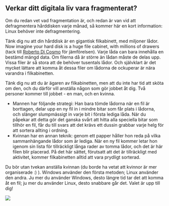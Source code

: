 



<h2>Verkar ditt digitala liv vara fragmenterat?</h2>

Om du redan vet vad fragmentation är, och redan är van vid att 
defragmentera hårddisken varje månad, så kommer här en kort 
information: Linux behöver inte defragmentering.

Tänk dig nu att din hårddisk är en gigantisk filkabinett, med 
miljoner lådor. Now imagine 
your hard disk is a huge file 
cabinet, with millions of 
drawers (tack till <a 
href="http://www.pps.jussieu.fr/~dicosmo/">Roberto 
Di Cosmo</a> för jämförelsen). Varje låda can bara innehålla en 
bestämd mängd data. Om filerna då är större än lådan måste de delas upp. 
Vissa filer är så stora att de behöver tusentals lådor. Och självklart 
är det mycket lättare att komma åt dessa filer om lådorna de ockuperar 
är nära varandra i filkabinetten. 

Tänk dig nu att du är ägaren av filkabinetten, men att du inte har 
tid att sköta om den, och du därför vill anställa någon som gör jobbet 
åt dig. Två personer kommer till jobbet - en man, och en kvinna.

<ul>

<li>Mannen har följande strategi: Han bara tömde lådorna när en fil är 
borttagen, delar upp en ny fil in i mindre bitar som får plats i 
lådorna, och slänger slumpmässigt in varje bit i första lediga låda. 
När du påpekar att detta gör det ganska svårt att hitta alla 
speciella bitar som tillhör en fil, får du till svars att det krävs 
ett dussin grabbar varje helg för att sortera allting i ordning.</li>

<li>Kvinnan har en annan teknik: genom ett papper håller hon reda på 
vilka sammanhängande lådor som är lediga. När en ny fil kommer letar 
hon igenom sin lista för tillräckligt långa rader av tomma lådor, och 
det är här filen blir placerad. På det här sättet, förutsatt att det är 
tillräckligt med aktivitet, kommer filkabinetten alltid att vara 
prydligt sorterad.</li>

</ul>

Du bör utan tvekan anställa kvinnan (du borde ha vetat att 
kvinnor är mer organiserade :) ). Windows använder den första 
metoden; Linux använder den andra. Ju mer du använder Windows, 
desto längre tid tar det att komma åt en fil; ju mer du använder 
Linux, desto snabbare går det. Valet är upp till dig!

<img src="Images/defragment.png" />




